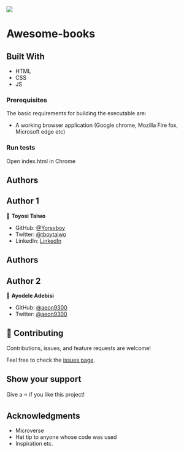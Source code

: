 ![](https://img.shields.io/badge/Microverse-blueviolet)
# Awesome-books

## Built With
- HTML
- CSS
- JS

### Prerequisites
The basic requirements for building the executable are:
* A working browser application (Google chrome, Mozilla Fire fox, Microsoft edge etc)

### Run tests
Open index.html in Chrome

## Authors

## Author 1

👤 **Toyosi Taiwo**

- GitHub: [@Yorsyboy](https://github.com/Yorsyboy)
- Twitter: [@tboytaiwo](https://twitter.com/Tboytaiwo)
- LinkedIn: [LinkedIn](https://linkedin.com/in/taiwo-toyosi)


## Authors

## Author 2

👤 **Ayodele Adebisi**

- GitHub: [@aeon9300](https://github.com/aeon9300)
- Twitter: [@aeon9300](https://twitter.com/)

## 🤝 Contributing

Contributions, issues, and feature requests are welcome!

Feel free to check the [issues page](../../issues/).

## Show your support

Give a ⭐️ if you like this project!

## Acknowledgments

- Microverse
- Hat tip to anyone whose code was used
- Inspiration etc.
